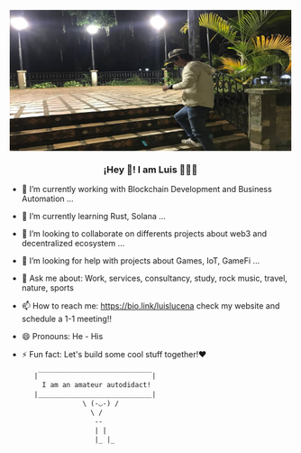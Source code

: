 <p align="center" width="300">
   <img align="center" width="500" height="250" src="photo.jpeg" />
   <h3 align="center">¡Hey 👋! I am Luis 👨🏻‍💻</h3>
</p>




- 🔭 I’m currently working with Blockchain Development and Business Automation ...
- 🌱 I’m currently learning Rust, Solana ...
- 👯 I’m looking to collaborate on differents projects about web3 and decentralized ecosystem ...
- 🤔 I’m looking for help with projects about Games, IoT, GameFi ...
- 💬 Ask me about: Work, services, consultancy, study, rock music, travel, nature, sports
- 📫 How to reach me: https://bio.link/luislucena check my website and schedule a 1-1 meeting!!
- 😄 Pronouns: He - His
- ⚡ Fun fact: Let's build some cool stuff together!❤️


         |￣￣￣￣￣￣￣￣￣￣￣￣￣￣￣￣￣|
           I am an amateur autodidact!
         |＿＿＿＿＿＿＿＿＿＿＿＿＿＿＿＿＿|
                     \ (-◡-) / 
                       \ / 
                        --
                        | |
                        |_ |_
